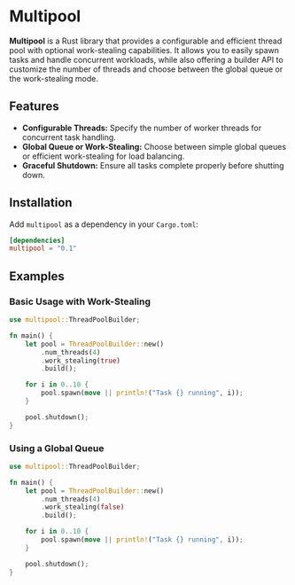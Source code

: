 # Multipool

**Multipool** is a Rust library that provides a configurable and efficient thread pool with optional work-stealing capabilities. It allows you to easily spawn tasks and handle concurrent workloads, while also offering a builder API to customize the number of threads and choose between the global queue or the work-stealing mode.

## Features

- **Configurable Threads:** Specify the number of worker threads for concurrent task handling.
- **Global Queue or Work-Stealing:** Choose between simple global queues or efficient work-stealing for load balancing.
- **Graceful Shutdown:** Ensure all tasks complete properly before shutting down.

## Installation

Add `multipool` as a dependency in your `Cargo.toml`:

```toml
[dependencies]
multipool = "0.1"
```

## Examples

### Basic Usage with Work-Stealing

```rust
use multipool::ThreadPoolBuilder;

fn main() {
    let pool = ThreadPoolBuilder::new()
        .num_threads(4)
        .work_stealing(true)
        .build();

    for i in 0..10 {
        pool.spawn(move || println!("Task {} running", i));
    }

    pool.shutdown();
}
```

### Using a Global Queue

```rust
use multipool::ThreadPoolBuilder;

fn main() {
    let pool = ThreadPoolBuilder::new()
        .num_threads(4)
        .work_stealing(false)
        .build();

    for i in 0..10 {
        pool.spawn(move || println!("Task {} running", i));
    }

    pool.shutdown();
}
```

###
